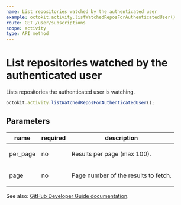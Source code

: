 ```yaml
---
name: List repositories watched by the authenticated user
example: octokit.activity.listWatchedReposForAuthenticatedUser()
route: GET /user/subscriptions
scope: activity
type: API method
---
```


# List repositories watched by the authenticated user

Lists repositories the authenticated user is watching.

```js
octokit.activity.listWatchedReposForAuthenticatedUser();
```

## Parameters

<table>
  <thead>
    <tr>
      <th>name</th>
      <th>required</th>
      <th>description</th>
    </tr>
  </thead>
  <tbody>
    <tr><td>per_page</td><td>no</td><td>

Results per page (max 100).

</td></tr>
<tr><td>page</td><td>no</td><td>

Page number of the results to fetch.

</td></tr>
  </tbody>
</table>

See also: [GitHub Developer Guide documentation](https://docs.github.com/rest/reference/activity#list-repositories-watched-by-the-authenticated-user).
